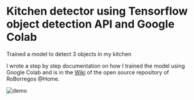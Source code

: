 # Kitchen detector using Tensorflow object detection API and Google Colab

Trained a model to detect 3 objects in my kitchen

I wrote a step by step documentation on how I trained the model using Google Colab and is in the [Wiki](https://github.com/RoBorregos/Robocup-Home/wiki/Object-Detection) of the open source repository of RoBorregos @Home.

![demo](https://j.gifs.com/VADQrW.gif)
